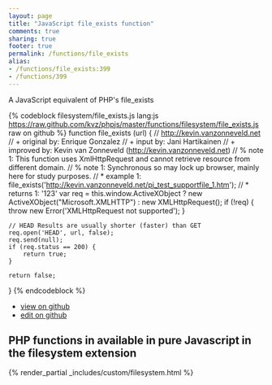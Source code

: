 ```yaml
---
layout: page
title: "JavaScript file_exists function"
comments: true
sharing: true
footer: true
permalink: /functions/file_exists
alias:
- /functions/file_exists:399
- /functions/399
---
```

<!-- Generated by Rakefile:build -->
A JavaScript equivalent of PHP's file_exists

{% codeblock filesystem/file_exists.js lang:js https://raw.github.com/kvz/phpjs/master/functions/filesystem/file_exists.js raw on github %}
function file_exists (url) {
    // http://kevin.vanzonneveld.net
    // +   original by: Enrique Gonzalez
    // +      input by: Jani Hartikainen
    // +   improved by: Kevin van Zonneveld (http://kevin.vanzonneveld.net)
    // %        note 1: This function uses XmlHttpRequest and cannot retrieve resource from different domain.
    // %        note 1: Synchronous so may lock up browser, mainly here for study purposes. 
    // *     example 1: file_exists('http://kevin.vanzonneveld.net/pj_test_supportfile_1.htm');
    // *     returns 1: '123'
    var req = this.window.ActiveXObject ? new ActiveXObject("Microsoft.XMLHTTP") : new XMLHttpRequest();
    if (!req) {
        throw new Error('XMLHttpRequest not supported');
    }

    // HEAD Results are usually shorter (faster) than GET
    req.open('HEAD', url, false);
    req.send(null);
    if (req.status == 200) {
        return true;
    }

    return false;
}
{% endcodeblock %}

 - [view on github](https://github.com/kvz/phpjs/blob/master/functions/filesystem/file_exists.js)
 - [edit on github](https://github.com/kvz/phpjs/edit/master/functions/filesystem/file_exists.js)

## PHP functions in available in pure Javascript in the filesystem extension
{% render_partial _includes/custom/filesystem.html %}
